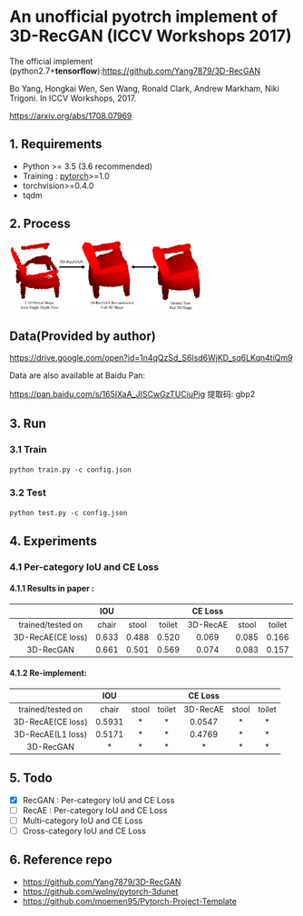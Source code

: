 # An unofficial pyotrch implement of 3D-RecGAN (ICCV Workshops 2017)

The official implement (python2.7+**tensorflow**):https://github.com/Yang7879/3D-RecGAN

Bo Yang, Hongkai Wen, Sen Wang, Ronald Clark, Andrew Markham, Niki Trigoni. In ICCV Workshops, 2017.

https://arxiv.org/abs/1708.07969

## 1. Requirements

- Python \>= 3.5 (3.6 recommended)
- Training : [pytorch](https://github.com/pytorch/pytorch)>=1.0
- torchvision>=0.4.0
- tqdm

## 2. Process

<img src="3d_recgan_sample.png" alt="3d_recgan_sample" style="zoom: 33%;" />

## Data(Provided by author)

https://drive.google.com/open?id=1n4qQzSd_S6Isd6WjKD_sq6LKqn4tiQm9

Data are also available at Baidu Pan:

https://pan.baidu.com/s/165IXaA_JISCwGzTUCiuPig 提取码: gbp2

## 3. Run
### 3.1 Train

`python train.py -c config.json`

### 3.2 Test

`python test.py -c config.json`

## 4. Experiments

### 4.1 Per-category IoU and CE Loss

#### 4.1.1 Results in paper :

|                   |  IOU  |       |        | CE Loss  |       |        |
| :---------------: | :---: | :---: | :----: | :------: | :---: | :----: |
| trained/tested on | chair | stool | toilet | 3D-RecAE | stool | toilet |
| 3D-RecAE(CE loss) | 0.633 | 0.488 | 0.520  |  0.069   | 0.085 | 0.166  |
|     3D-RecGAN     | 0.661 | 0.501 | 0.569  |  0.074   | 0.083 | 0.157  |

#### 4.1.2 Re-implement:

|                   |  IOU  |       |        | CE Loss  |       |        |
| :---------------: | :---: | :---: | :----: | :------: | :---: | :----: |
| trained/tested on | chair | stool | toilet | 3D-RecAE | stool | toilet |
| 3D-RecAE(CE loss) | 0.5931|   *   |   *    | 0.0547   |   *   |   *    |
| 3D-RecAE(L1 loss) | 0.5171|   *   |   *    | 0.4769   |   *   |   *    |
|     3D-RecGAN     |   *   |   *   |   *    |    *     |   *   |   *    |

## 5. Todo

- [x] RecGAN : Per-category IoU and CE Loss
- [ ] RecAE : Per-category IoU and CE Loss
- [ ] Multi-category IoU and CE Loss
- [ ] Cross-category IoU and CE Loss

## 6. Reference repo

- https://github.com/Yang7879/3D-RecGAN
- https://github.com/wolny/pytorch-3dunet
- https://github.com/moemen95/Pytorch-Project-Template